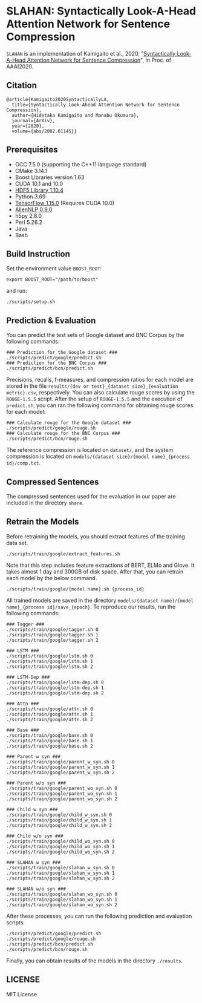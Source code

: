 SLAHAN: Syntactically Look-A-Head Attention Network for Sentence Compression
=============================================================================

`SLAHAN` is an implementation of Kamigaito et al., 2020, "[Syntactically Look-A-Head Attention Network for Sentence Compression](https://arxiv.org/abs/2002.01145)", In Proc. of AAAI2020.

## Citation

`````
@article{Kamigaito2020SyntacticallyLA,
  title={Syntactically Look-Ahead Attention Network for Sentence Compression},
  author={Hidetaka Kamigaito and Manabu Okumura},
  journal={ArXiv},
  year={2020},
  volume={abs/2002.01145}}
`````

## Prerequisites
- GCC 7.5.0 (supporting the C++11 language standard)
- CMake 3.14.1
- Boost Libraries version 1.63
- CUDA 10.1 and 10.0
- [HDF5 Library 1.10.4](https://support.hdfgroup.org/ftp/HDF5/releases/hdf5-1.10/hdf5-1.10.4/src/)
- Python 3.69
- [TensorFlow 1.15.0](https://github.com/tensorflow/tensorflow) (Requires CUDA 10.0)
- [AllenNLP 0.9.0](https://github.com/allenai/allennlp)
- h5py 2.8.0
- Perl 5.26.2
- Java
- Bash

## Build Instruction
Set the environment value `BOOST_ROOT`:
`````
export BOOST_ROOT="/path/to/boost"
`````
and run:
`````
./scripts/setup.sh
`````

## Prediction & Evaluation
You can predict the test sets of Google dataset and BNC Corpus by the following commands:
`````
### Prediction for the Google dataset ###
./scripts/predict/google/predict.sh
### Prediction for the BNC Corpus ###
./scripts/predict/bcn/predict.sh
`````
Precisions, recalls, f-measures, and compression ratios for each model are stored in the file ``results/{dev or test}_{dataset size}_{evaluation metric}.csv``, respectively.
You can also calculate rouge scores by using the ``ROUGE-1.5.5`` script.
After the setup of ``ROUGE-1.5.5`` and the execution of `predict.sh`, you can ran the following command for obtaining rouge scores for each model:
`````
### Calculate rouge for the Google dataset ###
./scripts/predict/google/rouge.sh
### Calculate rouge for the BNC Corpus ###
./scripts/predict/bcn/rouge.sh
`````
The reference compression is located on ``dataset/``, and the system compression is located on ``models/{dataset size}/{model name}_{process id}/comp.txt``.

## Compressed Sentences

The compressed sentences used for the evaluation in our paper are included in the directory ``share``.

## Retrain the Models

Before retraining the models, you should extract features of the training data set.
`````
./scripts/train/google/extract_features.sh
`````
Note that this step includes feature extractions of BERT, ELMo and Glove.
It takes almost 1 day and 300GB of disk space.
After that, you can retrain each model by the below command.
`````
./scripts/train/google/{model name}.sh {process_id}
`````

All trained models are saved in the directory ``models/{dataset name}/{model name}_{process id}/save_{epoch}``.
To reproduce our results, run the following commands:

`````
### Tagger ###
./scripts/train/google/tagger.sh 0
./scripts/train/google/tagger.sh 1
./scripts/train/google/tagger.sh 2
`````
`````
### LSTM ###
./scripts/train/google/lstm.sh 0
./scripts/train/google/lstm.sh 1
./scripts/train/google/lstm.sh 2
`````
`````
### LSTM-Dep ###
./scripts/train/google/lstm-dep.sh 0
./scripts/train/google/lstm-dep.sh 1
./scripts/train/google/lstm-dep.sh 2
`````
`````
### Attn ###
./scripts/train/google/attn.sh 0
./scripts/train/google/attn.sh 1
./scripts/train/google/attn.sh 2
`````
`````
### Base ###
./scripts/train/google/base.sh 0
./scripts/train/google/base.sh 1
./scripts/train/google/base.sh 2
`````
`````
### Parent w syn ###
./scripts/train/google/parent_w_syn.sh 0
./scripts/train/google/parent_w_syn.sh 1
./scripts/train/google/parent_w_syn.sh 2
`````
`````
### Parent w/o syn ###
./scripts/train/google/parent_wo_syn.sh 0
./scripts/train/google/parent_wo_syn.sh 1
./scripts/train/google/parent_wo_syn.sh 2
`````
`````
### Child w syn ###
./scripts/train/google/child_w_syn.sh 0
./scripts/train/google/child_w_syn.sh 1
./scripts/train/google/child_w_syn.sh 2
`````
`````
### Child w/o syn ###
./scripts/train/google/child_wo_syn.sh 0
./scripts/train/google/child_wo_syn.sh 1
./scripts/train/google/child_wo_syn.sh 2
`````
`````
### SLAHAN w syn ###
./scripts/train/google/slahan_w_syn.sh 0
./scripts/train/google/slahan_w_syn.sh 1
./scripts/train/google/slahan_w_syn.sh 2
`````
`````
### SLAHAN w/o syn ###
./scripts/train/google/slahan_wo_syn.sh 0
./scripts/train/google/slahan_wo_syn.sh 1
./scripts/train/google/slahan_wo_syn.sh 2
`````

After these processes, you can run the following prediction and evaluation scripts:
`````
./scripts/predict/google/predict.sh
./scripts/predict/google/rouge.sh
./scripts/predict/bcn/predict.sh
./scripts/predict/bcn/rouge.sh
`````
Finally, you can obtain results of the models in the directory `./results`.

## LICENSE
MIT License
